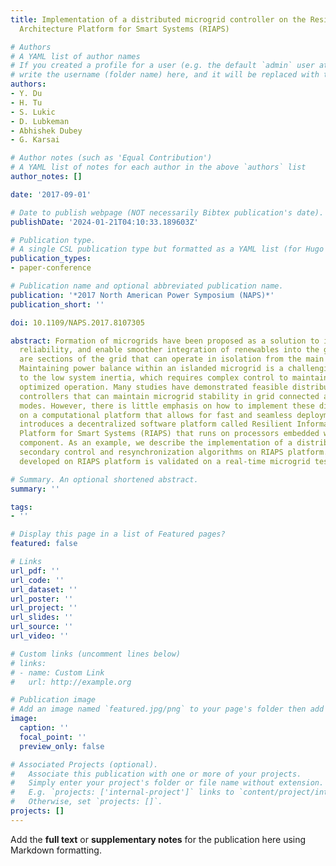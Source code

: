 ```yaml
---
title: Implementation of a distributed microgrid controller on the Resilient Information
  Architecture Platform for Smart Systems (RIAPS)

# Authors
# A YAML list of author names
# If you created a profile for a user (e.g. the default `admin` user at `content/authors/admin/`), 
# write the username (folder name) here, and it will be replaced with their full name and linked to their profile.
authors:
- Y. Du
- H. Tu
- S. Lukic
- D. Lubkeman
- Abhishek Dubey
- G. Karsai

# Author notes (such as 'Equal Contribution')
# A YAML list of notes for each author in the above `authors` list
author_notes: []

date: '2017-09-01'

# Date to publish webpage (NOT necessarily Bibtex publication's date).
publishDate: '2024-01-21T04:10:33.189603Z'

# Publication type.
# A single CSL publication type but formatted as a YAML list (for Hugo requirements).
publication_types:
- paper-conference

# Publication name and optional abbreviated publication name.
publication: '*2017 North American Power Symposium (NAPS)*'
publication_short: ''

doi: 10.1109/NAPS.2017.8107305

abstract: Formation of microgrids have been proposed as a solution to improve grid
  reliability, and enable smoother integration of renewables into the grid. Microgrids
  are sections of the grid that can operate in isolation from the main power system.
  Maintaining power balance within an islanded microgrid is a challenging task, due
  to the low system inertia, which requires complex control to maintain stable and
  optimized operation. Many studies have demonstrated feasible distributed microgrid
  controllers that can maintain microgrid stability in grid connected and islanded
  modes. However, there is little emphasis on how to implement these distributed algorithms
  on a computational platform that allows for fast and seamless deployment. This paper
  introduces a decentralized software platform called Resilient Information Architecture
  Platform for Smart Systems (RIAPS) that runs on processors embedded with the microgrid
  component. As an example, we describe the implementation of a distributed microgrid
  secondary control and resynchronization algorithms on RIAPS platform. The controller
  developed on RIAPS platform is validated on a real-time microgrid testbed.

# Summary. An optional shortened abstract.
summary: ''

tags:
- ''

# Display this page in a list of Featured pages?
featured: false

# Links
url_pdf: ''
url_code: ''
url_dataset: ''
url_poster: ''
url_project: ''
url_slides: ''
url_source: ''
url_video: ''

# Custom links (uncomment lines below)
# links:
# - name: Custom Link
#   url: http://example.org

# Publication image
# Add an image named `featured.jpg/png` to your page's folder then add a caption below.
image:
  caption: ''
  focal_point: ''
  preview_only: false

# Associated Projects (optional).
#   Associate this publication with one or more of your projects.
#   Simply enter your project's folder or file name without extension.
#   E.g. `projects: ['internal-project']` links to `content/project/internal-project/index.md`.
#   Otherwise, set `projects: []`.
projects: []
---
```


Add the **full text** or **supplementary notes** for the publication here using Markdown formatting.

